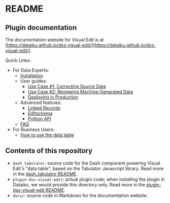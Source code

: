 # README

## Plugin documentation

The documentation website for Visual Edit is at [https://dataiku.github.io/dss-visual-edit/](https://dataiku.github.io/dss-visual-edit/).

Quick Links:

* For Data Experts:
  * [Installation](https://dataiku.github.io/dss-visual-edit/install-plugin)
  * User guides:
    * [Use Case #1: Correcting Source Data](https://dataiku.github.io/dss-visual-edit/get-started)
    * [Use Case #2: Reviewing Machine-Generated Data](https://dataiku.github.io/dss-visual-edit/reviewing)
    * [Deploying in Production](https://dataiku.github.io/dss-visual-edit/deploy)
  * Advanced features:
    * [Linked Records](https://dataiku.github.io/dss-visual-edit/linked-records)
    * [Editschema](https://dataiku.github.io/dss-visual-edit/editschema)
    * [Python API](https://dataiku.github.io/dss-visual-edit/get-started-crud-python-api)
  * [FAQ](faq)
* For Business Users:
  * [How to use the data table](https://dataiku.github.io/dss-visual-edit/data-table-features)

## Contents of this repository

* `dash_tabulator`: source code for the Dash component powering Visual Edit's "data table", based on the Tabulator Javascript library. Read more in the [dash_tabulator README](dash_tabulator/README.md).
* `plugin-dss-visual-edit`: actual plugin code; when installing the plugin in Dataiku, we would provide this directory only. Read more in the [plugin-dss-visual-edit README](plugin-dss-visual-edit/README.md).
* `docs/`: source code in Markdown for the documentation website.
